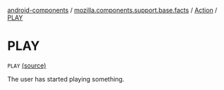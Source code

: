 [android-components](../../index.md) / [mozilla.components.support.base.facts](../index.md) / [Action](index.md) / [PLAY](./-p-l-a-y.md)

# PLAY

`PLAY` [(source)](https://github.com/mozilla-mobile/android-components/blob/master/components/support/base/src/main/java/mozilla/components/support/base/facts/Action.kt#L32)

The user has started playing something.

